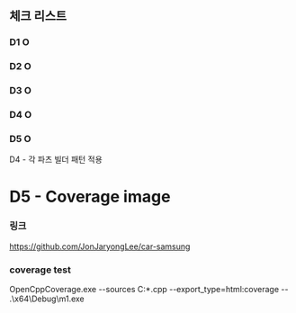 ## 체크 리스트
### D1 O
### D2 O
### D3 O
### D4 O
### D5 O

D4 - 각 파츠 빌더 패턴 적용

# D5 - Coverage image 

### 링크
https://github.com/JonJaryongLee/car-samsung

### coverage test
OpenCppCoverage.exe --sources C:*.cpp --export_type=html:coverage -- .\x64\Debug\m1.exe
